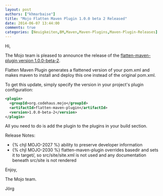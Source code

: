 ```yaml
---
layout: post
authors: ["khmarbaise"]
title: "Mojo Flatten Maven Plugin 1.0.0 beta 2 Released"
date: 2014-06-07 13:44:00
comments: true
categories: [Neuigkeiten,BM,Maven,Maven-Plugins,Maven-Plugin-Releases]
---
```

Hi,

The Mojo team is pleased to announce the release of the 
[flatten-maven-plugin version 1.0.0-beta-2](http://mojo.codehaus.org/flatten-maven-plugin/).

Flatten Maven Plugin generates a flattened version of your pom.xml and makes maven to install
and deploy this one instead of the original pom.xml.

To get this update, simply specify the version in your project's plugin configuration:

``` xml
<plugin>
  <groupId>org.codehaus.mojo</groupId>
  <artifactId>flatten-maven-plugin</artifactId>
  <version>1.0.0-beta-2</version>
</plugin>
```

<!-- more -->

All you need to do is add the plugin to the plugins in your build section.

Release Notes:

* {% chjl MOJO-2027 %} ability to preserve developer information
* {% chjl MOJO-2030 %} flatten-maven-plugin overrides basedir and sets it to target/, so src/site/site.xml is not used and any documentation beneath src/site is not rendered

Enjoy,

The Mojo team.

Jörg 
